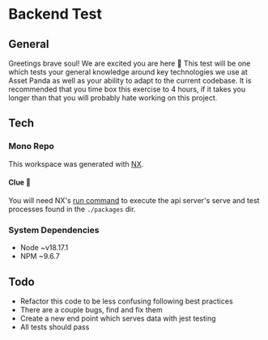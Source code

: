 # Backend Test

## General

Greetings brave soul! We are excited you are here 🙂 This test will be one which tests your general knowledge around key technologies we use at Asset Panda as well as your ability to adapt to the current codebase. It is recommended that you time box this exercise to 4 hours, if it takes you longer than that you will probably hate working on this project.

## Tech

### Mono Repo

This workspace was generated with [NX](https://nx.dev/).

#### Clue 🔎

You will need NX's [run command](https://nx.dev/nx-api/nx/documents/run) to execute the api server's serve and test processes found in the `./packages` dir.

### System Dependencies

- Node ~v18.17.1
- NPM ~9.6.7

## Todo

- Refactor this code to be less confusing following best practices
- There are a couple bugs, find and fix them
- Create a new end point which serves data with jest testing
- All tests should pass

